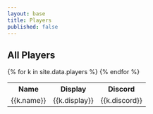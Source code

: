 ```yaml
---
layout: base
title: Players
published: false
---
```

## All Players

<table>
	<tr>
		<th>Name</th>
		<th>Display</th>
		<th>Discord</th>
	</tr>
	{% for k in site.data.players %}
	<tr>
		<td>{{k.name}}</td>
		<td>{{k.display}}</td>
		<td>{{k.discord}}</td>
	</tr>
	{% endfor %}
</table>